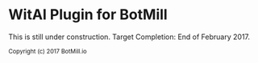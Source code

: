 # WitAI Plugin for BotMill

This is still under construction. Target Completion: End of February 2017.

<sub>Copyright (c) 2017 BotMill.io</sub>
